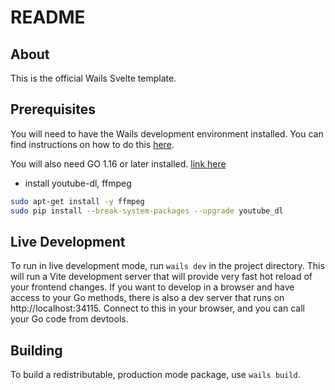 # README

## About

This is the official Wails Svelte template.

## Prerequisites

You will need to have the Wails development environment installed. You can find instructions on how to do this [here](https://wails.io/docs/gettingstarted/installation).

You will also need GO 1.16 or later installed. [link here](https://golang.org/doc/install)

- install youtube-dl, ffmpeg
```bash
sudo apt-get install -y ffmpeg
sudo pip install --break-system-packages --upgrade youtube_dl
```

## Live Development

To run in live development mode, run `wails dev` in the project directory. This will run a Vite development
server that will provide very fast hot reload of your frontend changes. If you want to develop in a browser
and have access to your Go methods, there is also a dev server that runs on http://localhost:34115. Connect
to this in your browser, and you can call your Go code from devtools.

## Building

To build a redistributable, production mode package, use `wails build`.
